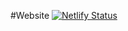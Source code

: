 #Website
[![Netlify Status](https://api.netlify.com/api/v1/badges/1839be7a-b600-47c4-85dc-80ef2a19b999/deploy-status)](https://app.netlify.com/sites/competent-mccarthy-ddf7ae/deploys)
